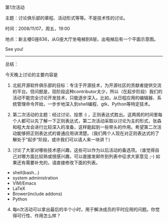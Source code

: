 第1次活动

主题：讨论俱乐部的章程、活动形式等等。不是技术性的讨论。

时间：2008/11/07，周五，19:00

地点：新主楼G座836，从G座大厅坐电梯到8层，出电梯后有一个平面示意图。

See you!


---


总结：

今天晚上讨论的主要内容是

1. 北航开源软件俱乐部的目标：专注于开源技术，为开源社区的贡献者提供交流的平台。但问题是，现阶段这种contributor太少，所以（在起步阶段）我们的活动不能完全讨论开发技术，只能逐步深入。比如，从日程应用的编辑器、系统管理命令开始，一步步地深入到shell编程、gtk、Python等特定技术。

2. 第二次活动的主题：经过讨论、投票 :) ，正则表达式胜出。这两周的时间里每个人都可以先了解一下正则表达式，第二次活动采取以讨论为主的形式，张森和程大龙会进行比较深入的准备，这样能起到一些带头的作用。希望第二次活动能够把正则表达式的普通应用讲清楚。（我们两个人现在对正则表达式的了解处于“起步”阶段，或许我们可以请人来一块讲？)

3. 讨论了大家对哪些技术感兴趣，这些可以作为以后活动的备选项。（谁觉得自己对哪方面比较熟或很感兴趣，可以直接发邮件到列表中征求大家意见 ;-) 如果还有需要补充的，请直接修改下面的列表。

  * shell(bash...)
  * system administration
  * VIM/Emacs
  * LaTeX
  * Brower(include addons)
  * Python

4. 每n次活动可以拿出最后的半个小时，用于解决成员的平时应用的问题。你觉得可行性、作用怎么样？